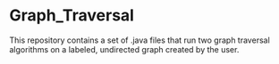 # Graph_Traversal
This repository contains a set of .java files that run two graph traversal algorithms on a labeled, undirected graph created by the user.
